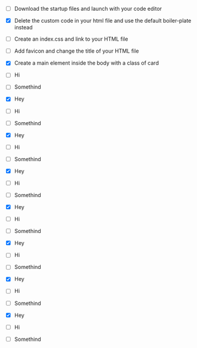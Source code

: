 - [ ] Download the startup files and launch with your code editor

- [x] Delete the custom code in your html file and use the default boiler-plate instead

- [ ] Create an index.css and link to your HTML file

- [ ] Add favicon and change the title of your HTML file

- [x] Create a main element inside the body with a class of card

- [ ] Hi

- [ ] Somethind
- [x] Hey

- [ ] Hi

- [ ] Somethind
- [x] Hey

- [ ] Hi

- [ ] Somethind
- [x] Hey

- [ ] Hi

- [ ] Somethind
- [x] Hey

- [ ] Hi

- [ ] Somethind
- [x] Hey

- [ ] Hi

- [ ] Somethind
- [x] Hey

- [ ] Hi

- [ ] Somethind
- [x] Hey

- [ ] Hi

- [ ] Somethind
